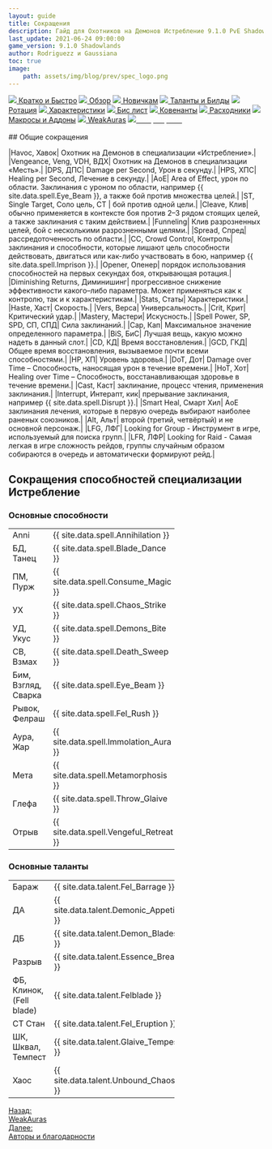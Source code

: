 ```yaml
---
layout: guide
title: Сокращения
description: Гайд для Охотников на Демонов Истребление 9.1.0 PvE Shadowlands
last_update: 2021-06-24 09:00:00
game_version: 9.1.0 Shadowlands 
author: Rodriguezz и Gaussiana
toc: true
image:
    path: assets/img/blog/prev/spec_logo.png
---
```


<div id="smooth-nav-outer">
<a href="{{ site.url }}/guide/archive/havoc/Shadowlands_9_1_0/quick_faq.html"><img src="https://wow.zamimg.com/images/wow/icons/medium/wow_token01.jpg"> Кратко и Быстро</a>
<a href="{{ site.url }}/guide/archive/havoc/Shadowlands_9_1_0/overview.html"><img src="https://wow.zamimg.com/images/wow/icons/medium/inv_misc_spyglass_02.jpg"> Обзор</a>
<a href="{{ site.url }}/guide/archive/havoc/Shadowlands_9_1_0/beginners.html"><img src="https://wow.zamimg.com/images/wow/icons/medium/spell_lifegivingseed.jpg"> Новичкам</a>
<a href="{{ site.url }}/guide/archive/havoc/Shadowlands_9_1_0/talent-builds.html"><img src="https://wow.zamimg.com/images/wow/icons/medium/ability_marksmanship.jpg"> Таланты и Билды</a>
<a href="{{ site.url }}/guide/archive/havoc/Shadowlands_9_1_0/rotation-priority.html"><img src="https://wow.zamimg.com/images/wow/icons/medium/wow_token01.jpg"> Ротация</a>
<a href="{{ site.url }}/guide/archive/havoc/Shadowlands_9_1_0/stats.html"><img src="https://wow.zamimg.com/images/wow/icons/medium/inv_inscription_80_warscroll_intellect.jpg"> Характеристики</a>
<a href="{{ site.url }}/guide/archive/havoc/Shadowlands_9_1_0/gear.html"><img src="https://wow.zamimg.com/images/wow/icons/medium/inv_chest_chain_03.jpg"> Бис лист</a>
<a href="{{ site.url }}/guide/archive/havoc/Shadowlands_9_1_0/covenant.html"><img src="https://wow.zamimg.com/images/wow/icons/medium/wow_token01.jpg"> Ковенанты</a>
<a href="{{ site.url }}/guide/archive/havoc/Shadowlands_9_1_0/consumables.html"><img src="https://wow.zamimg.com/images/wow/icons/medium/inv_potion_92.jpg"> Расходники</a>
<a href="{{ site.url }}/guide/archive/havoc/Shadowlands_9_1_0/macros-addons.html"><img src="https://wow.zamimg.com/images/wow/icons/medium/inv_eng_gearspringparts.jpg"> Макросы и Аддоны</a>
<a href="{{ site.url }}/guide/archive/havoc/Shadowlands_9_1_0/weakauras.html"><img src="https://wow.zamimg.com/images/wow/icons/medium/spell_holy_auramastery.jpg"> WeakAuras</a>
<a href="{{ site.url }}/guide/archive/havoc/Shadowlands_9_1_0/common-terms.html"><img src="https://wow.zamimg.com/images/wow/icons/medium/ui_chat.jpg"><span style="color: white;"> Сокращения</span></a>
</div>
<br>
## Общие сокращения

|Havoc, Хавок| Охотник на Демонов в специализации «Истребление».|
|Vengeance, Veng, VDH, ВДХ| Охотник на Демонов в специализации «Месть».|
|DPS, ДПС| Damage per Second, Урон в секунду.|
|HPS, ХПС| Healing per Second, Лечение в секунду.|
|AoE| Area of Effect, урон по области. Заклинания с уроном по области, например {{ site.data.spell.Eye_Beam }}, а также бой против множества целей.|
|ST, Single Target, Соло цель, СТ | бой против одной цели.|
|Cleave, Клив| обычно применяется в контексте боя против 2–3 рядом стоящих целей, а также заклинания с таким действием.|
|Funneling| Клив разрозненных целей, бой с несколькими разрозненными целями.|
|Spread, Спред| рассредоточенность по области.|
|СС, Crowd Control, Контроль| заклинания и способности, которые лишают цель способности действовать, двигаться или как-либо участвовать в бою, например {{ site.data.spell.Imprison }}.|
|Opener, Опенер| порядок использования способностей на первых секундах боя, открывающая ротация.|
|Diminishing Returns, Диминишинг| прогрессивное снижение эффективности какого–либо параметра. Может применяться как к контролю, так и к характеристикам.|
|Stats, Статы| Характеристики.|
|Haste, Хаст| Скорость.|
|Vers, Верса| Универсальность.|
|Crit, Крит| Критический удар.|
|Mastery, Мастери| Искусность.|
|Spell Power, SP, SPD, СП, СПД| Сила заклинаний.|
|Cap, Кап| Максимальное значение определенного параметра.|
|BiS, БиС| Лучшая вещь, какую можно надеть в данный слот.|
|CD, КД| Время восстановления.|
|GCD, ГКД| Общее время восстановления, вызываемое почти всеми способностями.|
|HP, ХП| Уровень здоровья.|
|DoT, Дот| Damage over Time – Способность, наносящая урон в течение времени.|
|HoT, Хот| Healing over Time – Способность, восстанавливающая здоровье в течение времени.|
|Cast, Каст| заклинание, процесс чтения, применения заклинания.|
|Interrupt, Интерапт, кик| прерывание заклинания, например {{ site.data.spell.Disrupt }}.|
|Smart Heal, Смарт Хил| АоЕ заклинания лечения, которые в первую очередь выбирают наиболее раненых союзников.|
|Alt, Альт| второй (третий, четвёртый) и не основной персонаж.|
|LFG, ЛФГ| Looking for Group - Инструмент в игре, используемый для поиска групп.|
|LFR, ЛФР| Looking for Raid - Самая легкая в игре сложность рейдов, группы случайным образом собираются в очередь и автоматически формируют рейд.|

## Сокращения способностей специализации Истребление

### Основные способности

<table style="width:65%;">
  <tr>
    <td>Anni</td>
    <td>{{ site.data.spell.Annihilation }}</td>
  </tr>
  <tr>
    <td>БД, Танец</td>
    <td>{{ site.data.spell.Blade_Dance }}</td>
  </tr>
  <tr>
    <td>ПМ, Пурж</td>
    <td>{{ site.data.spell.Consume_Magic }}</td>
  </tr>
  <tr>
    <td>УХ</td>
    <td>{{ site.data.spell.Chaos_Strike }}</td>
  </tr>
  <tr>
    <td>УД, Укус</td>
    <td>{{ site.data.spell.Demons_Bite }}</td>
  </tr>
  <tr>
    <td>СВ, Взмах</td>
    <td>{{ site.data.spell.Death_Sweep }}</td>
  </tr>
  <tr>
    <td>Бим, Взгляд,<br> Сварка</td>
    <td>{{ site.data.spell.Eye_Beam }}</td>
  </tr>
  <tr>
    <td>Рывок, Фелраш </td>
    <td>{{ site.data.spell.Fel_Rush }}</td>
  </tr>
  <tr>
    <td>Аура, Жар</td>
    <td>{{ site.data.spell.Immolation_Aura }}</td>
  </tr>
  <tr>
    <td>Мета</td>
    <td>{{ site.data.spell.Metamorphosis }}</td>
  </tr>
  <tr>
    <td>Глефа</td>
    <td>{{ site.data.spell.Throw_Glaive }}</td>
  </tr>
  <tr>
    <td>Отрыв</td>
    <td>{{ site.data.spell.Vengeful_Retreat }}</td>
  </tr>
</table>

### Основные таланты
<table style="width:65%;">
  <tr>
    <td>Бараж</td>
    <td>{{ site.data.talent.Fel_Barrage }}</td>
  </tr>
  <tr>
    <td>ДА</td>
    <td>{{ site.data.talent.Demonic_Appetite }}</td>
  </tr>
  <tr>
    <td>ДБ</td>
    <td>{{ site.data.talent.Demon_Blades }}</td>
  </tr>
  <tr>
    <td>Разрыв</td>
    <td>{{ site.data.talent.Essence_Break }}</td>
  </tr>
  <tr>
    <td>ФБ, Клинок,<br>(Fell blade)</td>
    <td>{{ site.data.talent.Felblade }}</td>
  </tr>
  <tr>
    <td>СТ Стан</td>
    <td>{{ site.data.talent.Fel_Eruption }}</td>
  </tr>
  <tr>
    <td>ШК, Шквал,<br>Темпест</td>
    <td>{{ site.data.talent.Glaive_Tempest }}</td>
  </tr>
  <tr>
    <td>Хаос</td>
    <td>{{ site.data.talent.Unbound_Chaos }}</td>
  </tr>
</table>


<div class="minibox minibox-left"><a href="{{ site.url }}/guide/archive/havoc/Shadowlands_9_1_0/weakauras.html">Назад:<br>WeakAuras</a></div> 
<div class="minibox"><a href="{{ site.url }}/patreon/thanks.html">Далее:<br>Авторы и благодарности</a></div>
